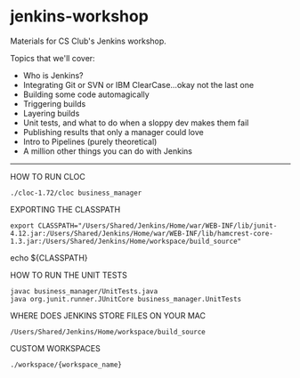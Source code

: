 # jenkins-workshop
Materials for CS Club's Jenkins workshop. 

Topics that we'll cover: 
- Who is Jenkins?
- Integrating Git or SVN or IBM ClearCase...okay not the last one
- Building some code automagically
- Triggering builds 
- Layering builds
- Unit tests, and what to do when a sloppy dev makes them fail 
- Publishing results that only a manager could love
- Intro to Pipelines (purely theoretical)
- A million other things you can do with Jenkins

___________________________________________________________________________________________________

HOW TO RUN CLOC

    ./cloc-1.72/cloc business_manager

EXPORTING THE CLASSPATH

    export CLASSPATH="/Users/Shared/Jenkins/Home/war/WEB-INF/lib/junit-4.12.jar:/Users/Shared/Jenkins/Home/war/WEB-INF/lib/hamcrest-core-1.3.jar:/Users/Shared/Jenkins/Home/workspace/build_source"

echo ${CLASSPATH}

HOW TO RUN THE UNIT TESTS

    javac business_manager/UnitTests.java
    java org.junit.runner.JUnitCore business_manager.UnitTests

WHERE DOES JENKINS STORE FILES ON YOUR MAC

    /Users/Shared/Jenkins/Home/workspace/build_source

CUSTOM WORKSPACES

    ./workspace/{workspace_name}
